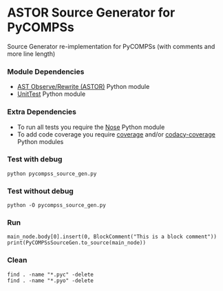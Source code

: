 ASTOR Source Generator for PyCOMPSs
=============================

Source Generator re-implementation for PyCOMPSs (with comments and more line length)


### Module Dependencies

- [AST Observe/Rewrite (ASTOR)][astor] Python module
- [UnitTest][unittest] Python module


### Extra Dependencies

- To run all tests you require the [Nose][nose] Python module
- To add code coverage you require [coverage][coverage] and/or
[codacy-coverage][codacy] Python modules


### Test with debug

```
python pycompss_source_gen.py
```


### Test without debug

```
python -O pycompss_source_gen.py
```


### Run

```
main_node.body[0].insert(0, BlockComment("This is a block comment"))
print(PyCOMPSsSourceGen.to_source(main_node))
```


### Clean

```
find . -name "*.pyc" -delete
find . -name "*.pyo" -delete
```

[astor]: http://astor.readthedocs.io/en/latest/
[unittest]: https://docs.python.org/2/library/unittest.html
[nose]: https://nose.readthedocs.io/en/latest/
[coverage]: https://coverage.readthedocs.io/en/coverage-4.4.2/
[codacy]: https://github.com/codacy/python-codacy-coverage
